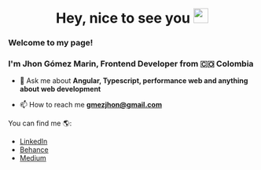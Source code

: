 <h1 align="center">Hey, nice to see you <img src="https://raw.githubusercontent.com/iampavangandhi/iampavangandhi/master/gifs/Hi.gif" width="30px"></h1>

<h3>
  Welcome to my page!
</h3>
<h3>
  I'm Jhon Gómez Marin, Frontend Developer from 🇨🇴 Colombia
</h3>

- 💬 Ask me about **Angular, Typescript, performance web and anything about web development**

- 📫 How to reach me **gmezjhon@gmail.com**

You can find me 🌎:
- [LinkedIn](https://www.linkedin.com/in/jhongomezmarin96/)
- [Behance](https://www.behance.net/jhongomez)
- [Medium](https://medium.com/@jhongomezm)
